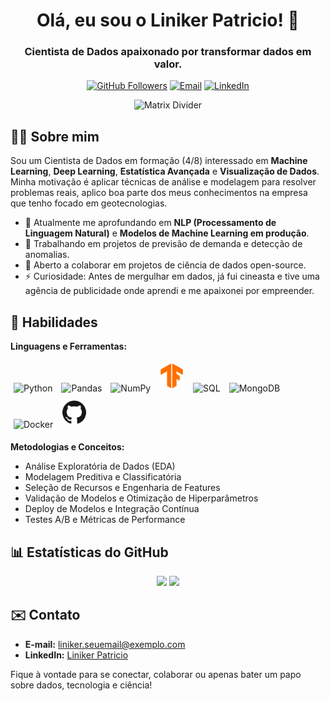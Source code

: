 <!-- Banner -->
<h1 align="center">Olá, eu sou o Liniker Patricio! 👋</h1>
<h3 align="center">Cientista de Dados apaixonado por transformar dados em valor.</h3>

<!-- Badges e Status -->
<p align="center">
  <a href="https://github.com/LinikerB"><img src="https://img.shields.io/github/followers/LinikerB?label=Follow&style=social" alt="GitHub Followers" /></a>
  <a href="mailto:liniker.patricio@gmail.com"><img src="https://img.shields.io/badge/Email-liniker.patricio%40gmail.com-blue" alt="Email" /></a>
  <a href="https://www.linkedin.com/in/liniker-patricio-568683134"><img src="https://img.shields.io/badge/LinkedIn-Liniker%20Patricio-blue?logo=linkedin" alt="LinkedIn" /></a>
</p>


<p align="center">
  <img src="https://blogger.googleusercontent.com/img/b/R29vZ2xl/AVvXsEg9DtpLg5IU1ygtG8R39d2MfNaMlTX7KXSllGddEj-BEdnjRi92il3IMt8YhrdU6nTlLXT9bKgTHRFGnH4hlyV2Kg5ZHRdjWOglhIYXRqbptt5g2z9lBxlc1Ciqd4lwfBNOG-_lFntufFU/s1600/matrix+ye%C5%9Fil+yaz%C4%B1lar+(3).gif" alt="Matrix Divider" width="1000" height="200"/>
</p>

<!-- Sobre mim -->
## 👨‍💻 Sobre mim

Sou um Cientista de Dados em formação (4/8) interessado em **Machine Learning**, **Deep Learning**, **Estatística Avançada** e **Visualização de Dados**. Minha motivação é aplicar técnicas de análise e modelagem para resolver problemas reais, aplico boa parte dos meus conhecimentos na empresa que tenho focado em geotecnologias.

- 🌱 Atualmente me aprofundando em **NLP (Processamento de Linguagem Natural)** e **Modelos de Machine Learning em produção**.
- 🔭 Trabalhando em projetos de previsão de demanda e detecção de anomalias.
- 👯 Aberto a colaborar em projetos de ciência de dados open-source.
- ⚡ Curiosidade: Antes de mergulhar em dados, já fui cineasta e tive uma agência de publicidade onde aprendi e me apaixonei por empreender.

## 💼 Habilidades

**Linguagens e Ferramentas:**

<div style="display:inline_block; flex-direction:row; flex-wrap: wrap;">
  <img height="40" src="https://cdn.jsdelivr.net/gh/devicons/devicon@latest/icons/python/python-plain.svg" alt="Python" style="margin:5px;"/>
  <img height="40" src="https://cdn.jsdelivr.net/gh/devicons/devicon@latest/icons/pandas/pandas-original.svg" alt="Pandas" style="margin:5px;" />
  <img height="40" src="https://cdn.jsdelivr.net/gh/devicons/devicon@latest/icons/numpy/numpy-plain.svg" alt="NumPy" style="margin:5px;" />
  <img height="40" src="https://raw.githubusercontent.com/devicons/devicon/master/icons/tensorflow/tensorflow-original.svg" alt="TensorFlow" style="margin:5px;" />
  <img height="40" src="https://cdn.jsdelivr.net/gh/devicons/devicon@latest/icons/sqlite/sqlite-original.svg" alt="SQL" style="margin:5px;" />
  <img height="40" src="https://cdn.jsdelivr.net/gh/devicons/devicon@latest/icons/mongodb/mongodb-original.svg" alt="MongoDB" style="margin:5px;" />
  <img height="40" src="https://cdn.jsdelivr.net/gh/devicons/devicon@latest/icons/docker/docker-plain.svg" alt="Docker" style="margin:5px;" />
  <img height="40" src="https://raw.githubusercontent.com/devicons/devicon/master/icons/github/github-original.svg" alt="GitHub" style="margin:5px;" />
</div>

**Metodologias e Conceitos:**
- Análise Exploratória de Dados (EDA)
- Modelagem Preditiva e Classificatória
- Seleção de Recursos e Engenharia de Features
- Validação de Modelos e Otimização de Hiperparâmetros
- Deploy de Modelos e Integração Contínua
- Testes A/B e Métricas de Performance


## 📊 Estatísticas do GitHub

<p align="center" gap=10px>
  <img height="180em" src="https://github-readme-stats.vercel.app/api?username=LinikerB&show_icons=true&theme=dark&include_all_commits=true&count_private=true"/>
  <img height="180em" src="https://github-readme-stats.vercel.app/api/top-langs/?username=LinikerB&layout=compact&theme=dark"/>
</p>


## ✉️ Contato

- **E-mail:** [liniker.seuemail@exemplo.com](mailto:liniker.seuemail@exemplo.com)
- **LinkedIn:** [Liniker Patricio](https://www.linkedin.com/in/liniker-patricio/)

Fique à vontade para se conectar, colaborar ou apenas bater um papo sobre dados, tecnologia e ciência!
